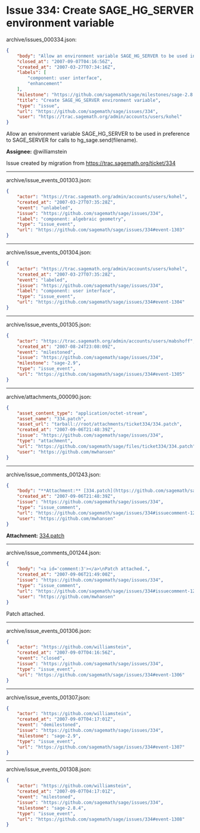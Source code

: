 # Issue 334: Create SAGE_HG_SERVER environment variable

archive/issues_000334.json:
```json
{
    "body": "Allow an environment variable SAGE_HG_SERVER to be used in preference \nto SAGE_SERVER for calls to hg_sage.send(filename).\n\n**Assignee:** @williamstein\n\nIssue created by migration from https://trac.sagemath.org/ticket/334\n\n",
    "closed_at": "2007-09-07T04:16:56Z",
    "created_at": "2007-03-27T07:34:16Z",
    "labels": [
        "component: user interface",
        "enhancement"
    ],
    "milestone": "https://github.com/sagemath/sage/milestones/sage-2.8.4",
    "title": "Create SAGE_HG_SERVER environment variable",
    "type": "issue",
    "url": "https://github.com/sagemath/sage/issues/334",
    "user": "https://trac.sagemath.org/admin/accounts/users/kohel"
}
```
Allow an environment variable SAGE_HG_SERVER to be used in preference 
to SAGE_SERVER for calls to hg_sage.send(filename).

**Assignee:** @williamstein

Issue created by migration from https://trac.sagemath.org/ticket/334





---

archive/issue_events_001303.json:
```json
{
    "actor": "https://trac.sagemath.org/admin/accounts/users/kohel",
    "created_at": "2007-03-27T07:35:28Z",
    "event": "unlabeled",
    "issue": "https://github.com/sagemath/sage/issues/334",
    "label": "component: algebraic geometry",
    "type": "issue_event",
    "url": "https://github.com/sagemath/sage/issues/334#event-1303"
}
```



---

archive/issue_events_001304.json:
```json
{
    "actor": "https://trac.sagemath.org/admin/accounts/users/kohel",
    "created_at": "2007-03-27T07:35:28Z",
    "event": "labeled",
    "issue": "https://github.com/sagemath/sage/issues/334",
    "label": "component: user interface",
    "type": "issue_event",
    "url": "https://github.com/sagemath/sage/issues/334#event-1304"
}
```



---

archive/issue_events_001305.json:
```json
{
    "actor": "https://trac.sagemath.org/admin/accounts/users/mabshoff",
    "created_at": "2007-08-24T23:08:09Z",
    "event": "milestoned",
    "issue": "https://github.com/sagemath/sage/issues/334",
    "milestone": "sage-2.9",
    "type": "issue_event",
    "url": "https://github.com/sagemath/sage/issues/334#event-1305"
}
```



---

archive/attachments_000090.json:
```json
{
    "asset_content_type": "application/octet-stream",
    "asset_name": "334.patch",
    "asset_url": "tarball://root/attachments/ticket334/334.patch",
    "created_at": "2007-09-06T21:48:39Z",
    "issue": "https://github.com/sagemath/sage/issues/334",
    "type": "attachment",
    "url": "https://github.com/sagemath/sage/files/ticket334/334.patch",
    "user": "https://github.com/mwhansen"
}
```



---

archive/issue_comments_001243.json:
```json
{
    "body": "**Attachment:** [334.patch](https://github.com/sagemath/sage/files/ticket334/334.patch)",
    "created_at": "2007-09-06T21:48:39Z",
    "issue": "https://github.com/sagemath/sage/issues/334",
    "type": "issue_comment",
    "url": "https://github.com/sagemath/sage/issues/334#issuecomment-1243",
    "user": "https://github.com/mwhansen"
}
```

**Attachment:** [334.patch](https://github.com/sagemath/sage/files/ticket334/334.patch)



---

archive/issue_comments_001244.json:
```json
{
    "body": "<a id='comment:3'></a>\nPatch attached.",
    "created_at": "2007-09-06T21:49:00Z",
    "issue": "https://github.com/sagemath/sage/issues/334",
    "type": "issue_comment",
    "url": "https://github.com/sagemath/sage/issues/334#issuecomment-1244",
    "user": "https://github.com/mwhansen"
}
```

<a id='comment:3'></a>
Patch attached.



---

archive/issue_events_001306.json:
```json
{
    "actor": "https://github.com/williamstein",
    "created_at": "2007-09-07T04:16:56Z",
    "event": "closed",
    "issue": "https://github.com/sagemath/sage/issues/334",
    "type": "issue_event",
    "url": "https://github.com/sagemath/sage/issues/334#event-1306"
}
```



---

archive/issue_events_001307.json:
```json
{
    "actor": "https://github.com/williamstein",
    "created_at": "2007-09-07T04:17:01Z",
    "event": "demilestoned",
    "issue": "https://github.com/sagemath/sage/issues/334",
    "milestone": "sage-2.9",
    "type": "issue_event",
    "url": "https://github.com/sagemath/sage/issues/334#event-1307"
}
```



---

archive/issue_events_001308.json:
```json
{
    "actor": "https://github.com/williamstein",
    "created_at": "2007-09-07T04:17:01Z",
    "event": "milestoned",
    "issue": "https://github.com/sagemath/sage/issues/334",
    "milestone": "sage-2.8.4",
    "type": "issue_event",
    "url": "https://github.com/sagemath/sage/issues/334#event-1308"
}
```
